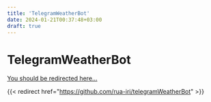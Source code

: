 ```yaml
---
title: 'TelegramWeatherBot'
date: 2024-01-21T00:37:48+03:00
draft: true
---
```


# TelegramWeatherBot

[You should be redirected here...](https://github.com/rua-iri/telegramWeatherBot)


{{< redirect href="https://github.com/rua-iri/telegramWeatherBot" >}}

